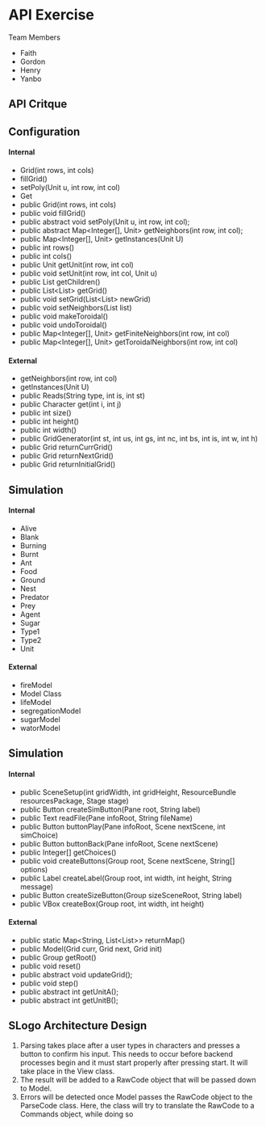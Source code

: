 API Exercise
===============
Team Members
* Faith
* Gordon
* Henry
* Yanbo

API Critque
---------------
## **Configuration**

#### Internal
* Grid(int rows, int cols)
* fillGrid()
* setPoly(Unit u, int row, int col)
* Get
* public Grid(int rows, int cols)
* public void fillGrid()
* public abstract void setPoly(Unit u, int row, int col);
* public abstract Map<Integer[], Unit> getNeighbors(int row, int col);
* public Map<Integer[], Unit> getInstances(Unit U)
* public int rows()
* public int cols()
* public Unit getUnit(int row, int col)
* public void setUnit(int row, int col, Unit u)
* public List<Unit> getChildren()
* public List<List<Unit>> getGrid()
* public void setGrid(List<List<Unit>> newGrid)
* public void setNeighbors(List<Integer> list)
* public void makeToroidal()
* public void undoToroidal()
* public Map<Integer[], Unit> getFiniteNeighbors(int row, int col) 
* public Map<Integer[], Unit> getToroidalNeighbors(int row, int col) 

#### External
* getNeighbors(int row, int col)
* getInstances(Unit U)
* public Reads(String type, int is, int st)
* public Character get(int i, int j)
* public int size()
* public int height()
* public int width()
* public GridGenerator(int st, int us, int gs, int nc, int bs, int is, int w, int h)
* public Grid returnCurrGrid()
* public Grid returnNextGrid()
* public Grid returnInitialGrid()

## **Simulation**

#### Internal
* Alive
* Blank
* Burning
* Burnt
* Ant
* Food
* Ground
* Nest
* Predator
* Prey
* Agent
* Sugar
* Type1
* Type2
* Unit

#### External
* fireModel
* Model Class
* lifeModel
* segregationModel
* sugarModel
* watorModel

## **Simulation**

#### Internal
* public SceneSetup(int gridWidth, int gridHeight, ResourceBundle resourcesPackage, Stage stage) 
* public Button createSimButton(Pane root, String label) 
* public Text readFile(Pane infoRoot, String fileName) 
* public Button buttonPlay(Pane infoRoot, Scene nextScene, int simChoice) 
* public Button buttonBack(Pane infoRoot, Scene nextScene) 
* public Integer[] getChoices() 
* public void createButtons(Group root, Scene nextScene, String[] options) 
* public Label createLabel(Group root, int width, int height, String message) 
* public Button createSizeButton(Group sizeSceneRoot, String label)
* public VBox createBox(Group root, int width, int height) 

#### External
* public static Map<String, List<List<Character>>> returnMap() 
* public Model(Grid curr, Grid next, Grid init)
* public Group getRoot()
* public void reset() 
* public abstract void updateGrid();
* public void step()
* public abstract int getUnitA();
* public abstract int getUnitB();

SLogo Architecture Design
----------------------
1. Parsing takes place after a user types in characters and presses a button to confirm his input. This needs to occur before backend processes begin and it must start properly after pressing start. It will take place in the View class.
2. The result will be added to a RawCode object that will be passed down to Model.
3. Errors will be detected once Model passes the RawCode object to the ParseCode class. Here, the class will try to translate the RawCode to a Commands object, while doing so
